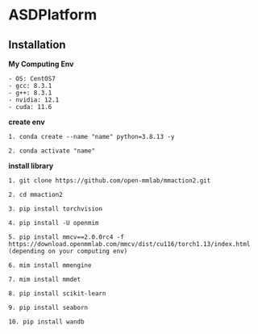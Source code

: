 # ASDPlatform

   ## Installation

   __My Computing Env__
    
    - OS: CentOS7
    - gcc: 8.3.1
    - g++: 8.3.1
    - nvidia: 12.1
    - cuda: 11.6
    
   __create env__
    
    1. conda create --name "name" python=3.8.13 -y
    
    2. conda activate "name"
    
      
    
  __install library__
    
    1. git clone https://github.com/open-mmlab/mmaction2.git
    
    2. cd mmaction2
    
    3. pip install torchvision
    
    4. pip install -U openmim
    
    5. pip install mmcv==2.0.0rc4 -f https://download.openmmlab.com/mmcv/dist/cu116/torch1.13/index.html
    (depending on your computing env)
    
    6. mim install mmengine
    
    7. mim install mmdet
    
    8. pip install scikit-learn
    
    9. pip install seaborn
    
    10. pip install wandb
